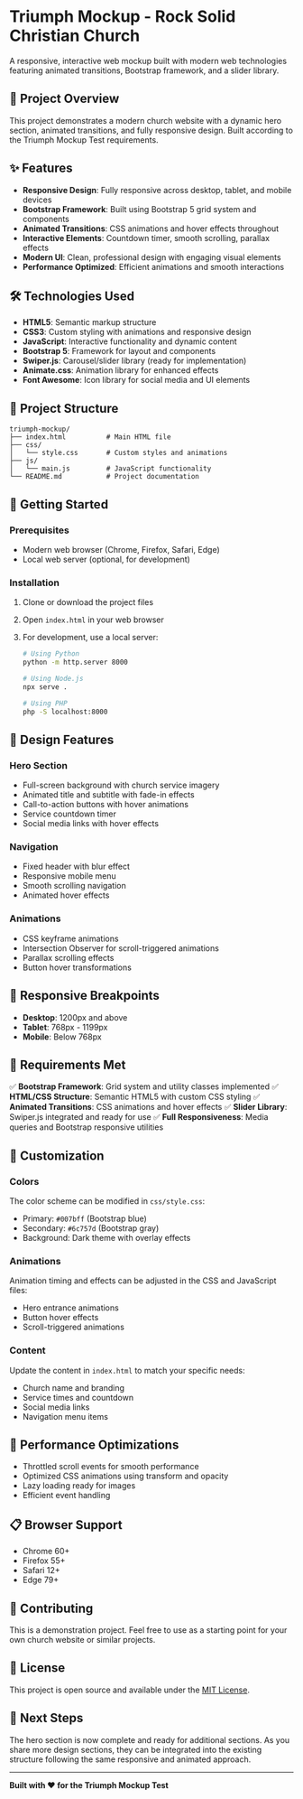 # Triumph Mockup - Rock Solid Christian Church

A responsive, interactive web mockup built with modern web technologies featuring animated transitions, Bootstrap framework, and a slider library.

## 🎯 Project Overview

This project demonstrates a modern church website with a dynamic hero section, animated transitions, and fully responsive design. Built according to the Triumph Mockup Test requirements.

## ✨ Features

- **Responsive Design**: Fully responsive across desktop, tablet, and mobile devices
- **Bootstrap Framework**: Built using Bootstrap 5 grid system and components
- **Animated Transitions**: CSS animations and hover effects throughout
- **Interactive Elements**: Countdown timer, smooth scrolling, parallax effects
- **Modern UI**: Clean, professional design with engaging visual elements
- **Performance Optimized**: Efficient animations and smooth interactions

## 🛠️ Technologies Used

- **HTML5**: Semantic markup structure
- **CSS3**: Custom styling with animations and responsive design
- **JavaScript**: Interactive functionality and dynamic content
- **Bootstrap 5**: Framework for layout and components
- **Swiper.js**: Carousel/slider library (ready for implementation)
- **Animate.css**: Animation library for enhanced effects
- **Font Awesome**: Icon library for social media and UI elements

## 📁 Project Structure

```
triumph-mockup/
├── index.html          # Main HTML file
├── css/
│   └── style.css       # Custom styles and animations
├── js/
│   └── main.js         # JavaScript functionality
└── README.md           # Project documentation
```

## 🚀 Getting Started

### Prerequisites

- Modern web browser (Chrome, Firefox, Safari, Edge)
- Local web server (optional, for development)

### Installation

1. Clone or download the project files
2. Open `index.html` in your web browser
3. For development, use a local server:

   ```bash
   # Using Python
   python -m http.server 8000

   # Using Node.js
   npx serve .

   # Using PHP
   php -S localhost:8000
   ```

## 🎨 Design Features

### Hero Section

- Full-screen background with church service imagery
- Animated title and subtitle with fade-in effects
- Call-to-action buttons with hover animations
- Service countdown timer
- Social media links with hover effects

### Navigation

- Fixed header with blur effect
- Responsive mobile menu
- Smooth scrolling navigation
- Animated hover effects

### Animations

- CSS keyframe animations
- Intersection Observer for scroll-triggered animations
- Parallax scrolling effects
- Button hover transformations

## 📱 Responsive Breakpoints

- **Desktop**: 1200px and above
- **Tablet**: 768px - 1199px
- **Mobile**: Below 768px

## 🎯 Requirements Met

✅ **Bootstrap Framework**: Grid system and utility classes implemented
✅ **HTML/CSS Structure**: Semantic HTML5 with custom CSS styling
✅ **Animated Transitions**: CSS animations and hover effects
✅ **Slider Library**: Swiper.js integrated and ready for use
✅ **Full Responsiveness**: Media queries and Bootstrap responsive utilities

## 🔧 Customization

### Colors

The color scheme can be modified in `css/style.css`:

- Primary: `#007bff` (Bootstrap blue)
- Secondary: `#6c757d` (Bootstrap gray)
- Background: Dark theme with overlay effects

### Animations

Animation timing and effects can be adjusted in the CSS and JavaScript files:

- Hero entrance animations
- Button hover effects
- Scroll-triggered animations

### Content

Update the content in `index.html` to match your specific needs:

- Church name and branding
- Service times and countdown
- Social media links
- Navigation menu items

## 🚀 Performance Optimizations

- Throttled scroll events for smooth performance
- Optimized CSS animations using transform and opacity
- Lazy loading ready for images
- Efficient event handling

## 📋 Browser Support

- Chrome 60+
- Firefox 55+
- Safari 12+
- Edge 79+

## 🤝 Contributing

This is a demonstration project. Feel free to use as a starting point for your own church website or similar projects.

## 📄 License

This project is open source and available under the [MIT License](LICENSE).

## 🎉 Next Steps

The hero section is now complete and ready for additional sections. As you share more design sections, they can be integrated into the existing structure following the same responsive and animated approach.

---

**Built with ❤️ for the Triumph Mockup Test**
